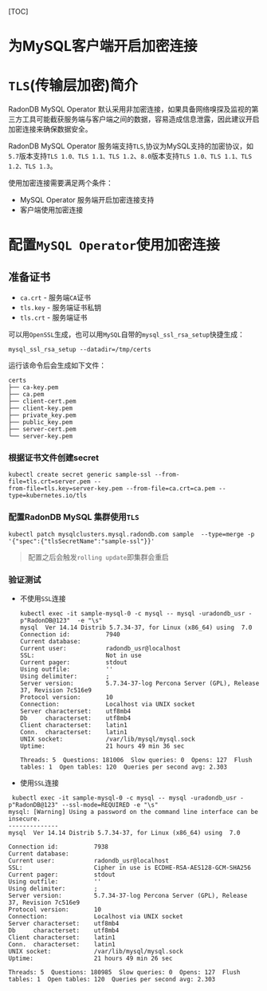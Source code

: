 [TOC]

# 为MySQL客户端开启加密连接

# `TLS`(传输层加密)简介

RadonDB MySQL Operator 默认采用非加密连接，如果具备网络嗅探及监视的第三方工具可能截获服务端与客户端之间的数据，容易造成信息泄露，因此建议开启加密连接来确保数据安全。

RadonDB MySQL Operator 服务端支持`TLS`,协议为MySQL支持的加密协议，如`5.7`版本支持`TLS 1.0、TLS 1.1、TLS 1.2`、`8.0`版本支持`TLS 1.0、TLS 1.1、TLS 1.2、TLS 1.3`。

使用加密连接需要满足两个条件：

* MySQL Operator 服务端开启加密连接支持
* 客户端使用加密连接

# 配置`MySQL Operator`使用加密连接

## 准备证书

* `ca.crt` - 服务端`CA`证书
* `tls.key` - 服务端证书私钥
* `tls.crt` - 服务端证书

可以用`OpenSSL`生成，也可以用`MySQL`自带的`mysql_ssl_rsa_setup`快捷生成：

`mysql_ssl_rsa_setup --datadir=/tmp/certs`

运行该命令后会生成如下文件：

```shell
certs
├── ca-key.pem
├── ca.pem
├── client-cert.pem
├── client-key.pem
├── private_key.pem
├── public_key.pem
├── server-cert.pem
└── server-key.pem
```



### 根据证书文件创建secret

```shell
kubectl create secret generic sample-ssl --from-file=tls.crt=server.pem --
from-file=tls.key=server-key.pem --from-file=ca.crt=ca.pem --
type=kubernetes.io/tls
```

### 配置RadonDB MySQL 集群使用`TLS`

```shell
kubectl patch mysqlclusters.mysql.radondb.com sample  --type=merge -p '{"spec":{"tlsSecretName":"sample-ssl"}}'
```

> 配置之后会触发`rolling update`即集群会重启

### 验证测试

* 不使用`SSL`连接

  ```shell
  kubectl exec -it sample-mysql-0 -c mysql -- mysql -uradondb_usr -p"RadonDB@123"  -e "\s"
  mysql  Ver 14.14 Distrib 5.7.34-37, for Linux (x86_64) using  7.0
  Connection id:          7940
  Current database:
  Current user:           radondb_usr@localhost
  SSL:                    Not in use
  Current pager:          stdout
  Using outfile:          ''
  Using delimiter:        ;
  Server version:         5.7.34-37-log Percona Server (GPL), Release 37, Revision 7c516e9
  Protocol version:       10
  Connection:             Localhost via UNIX socket
  Server characterset:    utf8mb4
  Db     characterset:    utf8mb4
  Client characterset:    latin1
  Conn.  characterset:    latin1
  UNIX socket:            /var/lib/mysql/mysql.sock
  Uptime:                 21 hours 49 min 36 sec
  
  Threads: 5  Questions: 181006  Slow queries: 0  Opens: 127  Flush tables: 1  Open tables: 120  Queries per second avg: 2.303
  ```

  

* 使用`SSL`连接

```shell
 kubectl exec -it sample-mysql-0 -c mysql -- mysql -uradondb_usr -p"RadonDB@123" --ssl-mode=REQUIRED -e "\s"
mysql: [Warning] Using a password on the command line interface can be insecure.
--------------
mysql  Ver 14.14 Distrib 5.7.34-37, for Linux (x86_64) using  7.0

Connection id:          7938
Current database:
Current user:           radondb_usr@localhost
SSL:                    Cipher in use is ECDHE-RSA-AES128-GCM-SHA256
Current pager:          stdout
Using outfile:          ''
Using delimiter:        ;
Server version:         5.7.34-37-log Percona Server (GPL), Release 37, Revision 7c516e9
Protocol version:       10
Connection:             Localhost via UNIX socket
Server characterset:    utf8mb4
Db     characterset:    utf8mb4
Client characterset:    latin1
Conn.  characterset:    latin1
UNIX socket:            /var/lib/mysql/mysql.sock
Uptime:                 21 hours 49 min 26 sec

Threads: 5  Questions: 180985  Slow queries: 0  Opens: 127  Flush tables: 1  Open tables: 120  Queries per second avg: 2.303
```
